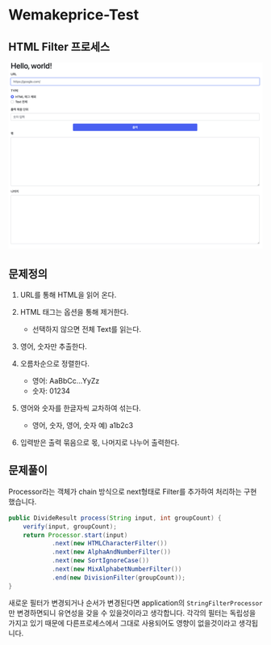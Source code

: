 # Wemakeprice-Test

## HTML Filter 프로세스
![Image of Yaktocat](image.png)

## 문제정의
1. URL를 통해 HTML을 읽어 온다.
2. HTML 태그는 옵션을 통해 제거한다. 
   * 선택하지 않으면 전체 Text를 읽는다. 
3. 영어, 숫자만 추출한다. 
4. 오름차순으로 정렬한다. 
    * 영어: AaBbCc...YyZz
    * 숫자: 01234
   
5. 영어와 숫자를 한글자씩 교차하여 섞는다.
   * 영어, 숫자, 영어, 숫자 예) a1b2c3
   
6. 입력받은 출력 묶음으로 몫, 나머지로 나누어 출력한다. 

## 문제풀이

Processor라는 객체가 chain 방식으로 next형태로 Filter를 추가하여 처리하는 구현했습니다.
```java
public DivideResult process(String input, int groupCount) {
    verify(input, groupCount);
    return Processor.start(input)
            .next(new HTMLCharacterFilter())
            .next(new AlphaAndNumberFilter())
            .next(new SortIgnoreCase())
            .next(new MixAlphabetNumberFilter())
            .end(new DivisionFilter(groupCount));
}
```
새로운 필터가 변경되거나 순서가 변경된다면 application의 `StringFilterProcessor`만 변경하면되니 유연성을 갖을 수 있을것이라고 생각합니다.
각각의 필터는 독립성을 가지고 있기 때문에 다른프로세스에서 그대로 사용되어도 영향이 없을것이라고 생각됩니다. 

